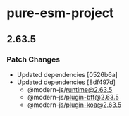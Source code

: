 # pure-esm-project

## 2.63.5

### Patch Changes

- Updated dependencies [0526b6a]
- Updated dependencies [8df497d]
  - @modern-js/runtime@2.63.5
  - @modern-js/plugin-bff@2.63.5
  - @modern-js/plugin-koa@2.63.5
